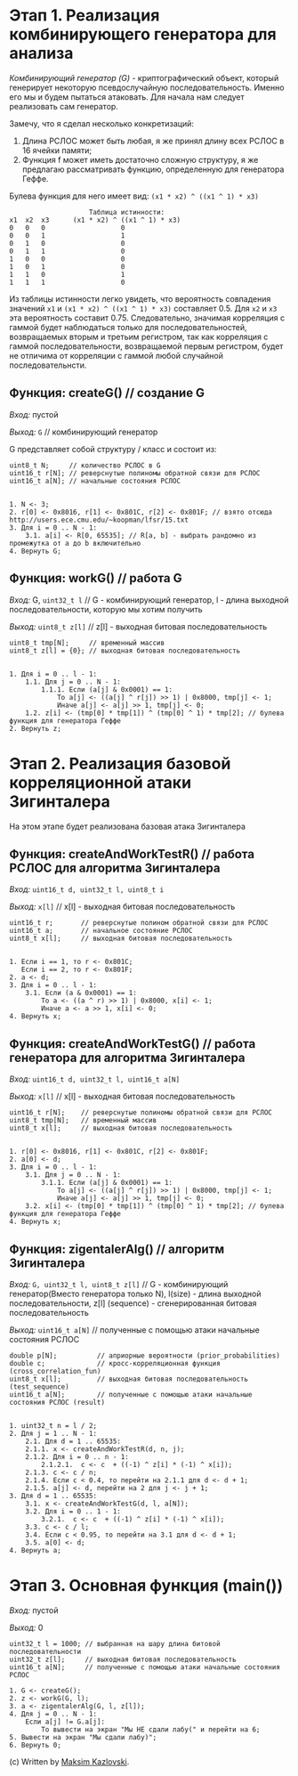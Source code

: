 Этап 1. Реализация комбинирующего генератора для анализа
=========================

*Комбинирующий генератор (G)* - криптографический объект, который генерирует некоторую псевдослучайную последовательность.
Именно его мы и будем пытаться атаковать. Для начала нам следует реализовать сам генератор.

Замечу, что я сделал несколько конкретизаций:
1) Длина РСЛОС может быть любая, я же принял длину всех РСЛОС в 16 ячейки памяти;
2) Функция f может иметь достаточно сложную структуру, я же предлагаю рассматривать функцию, определенную для генератора Геффе.
	
Булева функция для него имеет вид: `(x1 * x2) ^ ((x1 ^ 1) * x3)`
	
	                    Таблица истинности:	
	x1	x2	x3		(x1 * x2) ^ ((x1 ^ 1) * x3)
	0	0	0		            0
	0	0	1		            1	
	0	1	0		            0
	0	1	1		            0
	1	0	0		            0
	1	0	1		            0
	1	1	0		            1
	1	1	1		            0

Из таблицы истинности легко увидеть, что вероятность совпадения значений `x1` и `(x1 * x2) ^ ((x1 ^ 1) * x3)` составляет 0.5.
Для `x2` и `x3` эта вероятность составит 0.75. Следовательно, значимая корреляция с гаммой будет наблюдаться только для последовательностей, возвращаемых вторым и третьим регистром, так как корреляция с гаммой последовательности, возвращаемой первым регистром, будет не отличима от корреляции с гаммой любой случайной последовательнсти.


Функция: createG() // создание G 
--------------------------  

*Вход:*  пустой 

*Выход:* `G` // комбинирующий генератор


G представляет собой структуру / класс и состоит из:
    
    uint8_t N;     // количество РСЛОС в G	
	uint16_t r[N]; // реверснутые полиномы обратной связи для РСЛОС
	uint16_t a[N]; // начальные состояния РСЛОС	

	
    1. N <- 3;
    2. r[0] <- 0x8016, r[1] <- 0x801C, r[2] <- 0x801F; // взято отсюда http://users.ece.cmu.edu/~koopman/lfsr/15.txt
    3. Для i = 0 .. N - 1:			 
        3.1. a[i] <- R[0, 65535]; // R[a, b] - выбрать рандомно из промежутка от a до b включительно
    4. Вернуть G;
	
	
Функция: workG() // работа G
--------------------------  

*Вход:*  G, `uint32_t l` // G - комбинирующий генератор, l - длина выходной последовательности, которую мы хотим получить

*Выход:* `uint8_t z[l]`  // z[l] - выходная битовая последовательность


    uint8_t tmp[N];     // временный массив    
    uint8_t z[l] = {0}; // выходная битовая последовательность


    1. Для i = 0 .. l - 1:
        1.1. Для j = 0 .. N - 1:
            1.1.1. Если (a[j] & 0x0001) == 1:
                То a[j] <- ((a[j] ^ r[j]) >> 1) | 0x8000, tmp[j] <- 1;
                Иначе a[j] <- a[j] >> 1, tmp[j] <- 0;
        1.2. z[i] <- (tmp[0] * tmp[1]) ^ (tmp[0] ^ 1) * tmp[2]; // булева функция для генератора Геффе
    2. Вернуть z;
		
		
Этап 2. Реализация базовой корреляционной атаки Зигинталера
=========================


На этом этапе будет реализована базовая атака Зигинталера


Функция: createAndWorkTestR() // работа РСЛОС для алгоритма Зигинталера
--------------------------  

*Вход:*  `uint16_t d, uint32_t l, uint8_t i`

*Выход:* `x[l]` // x[l] - выходная битовая последовательность


    uint16_t r;       // реверснутые полином обратной связи для РСЛОС
    uint16_t a;       // начальное состояние РСЛОС
    uint8_t x[l];     // выходная битовая последовательность


    1. Если i == 1, то r <- 0x801C;
       Если i == 2, то r <- 0x801F;  		 
    2. a <- d;
    3. Для i = 0 .. l - 1:	
        3.1. Если (a & 0x0001) == 1:
            То a <- ((a ^ r) >> 1) | 0x8000, x[i] <- 1;
            Иначе a <- a >> 1, x[i] <- 0;	
    4. Вернуть x;

Функция: createAndWorkTestG() // работа генератора для алгоритма Зигинталера
--------------------------  

*Вход:*  `uint16_t d, uint32_t l, uint16_t a[N] `
 
*Выход:* `x[l]` // x[l] - выходная битовая последовательность


    uint16_t r[N];    // реверснутые полиномы обратной связи для РСЛОС
    uint8_t tmp[N];   // временный массив
    uint8_t x[l];     // выходная битовая последовательность


    1. r[0] <- 0x8016, r[1] <- 0x801C, r[2] <- 0x801F; 		 
    2. a[0] <- d;
    3. Для i = 0 .. l - 1:
        3.1. Для j = 0 .. N - 1:
            3.1.1. Если (a[j] & 0x0001) == 1:
                То a[j] <- ((a[j] ^ r[j]) >> 1) | 0x8000, tmp[j] <- 1;
                Иначе a[j] <- a[j] >> 1, tmp[j] <- 0;
        3.2. x[i] <- (tmp[0] * tmp[1]) ^ (tmp[0] ^ 1) * tmp[2]; // булева функция для генератора Геффе
    4. Вернуть x;


Функция: zigentalerAlg() // алгоритм Зигинталера
--------------------------  

*Вход:* `G, uint32_t l, uint8_t z[l]` // G - комбинирующий генератор(Вместо генератора только N), l(size) - длина выходной последовательности, z[l] (sequence) - сгенерированная битовая последовательность

*Выход:* `uint16_t a[N]`              // полученные с помощью атаки начальные состояния РСЛОС


    double p[N];          // априорные вероятности (prior_probabilities)
    double c;             // кросс-корреляционная функция (cross_correlation_fun)
    uint8_t x[l];         // выходная битовая последовательность (test_sequence)
    uint16_t a[N];        // полученные с помощью атаки начальные состояния РСЛОС (result)


    1. uint32_t n = l / 2;
    2. Для j = 1 .. N - 1:
        2.1. Для d = 1 .. 65535:
		2.1.1. x <- createAndWorkTestR(d, n, j);
		2.1.2. Для i = 0 .. n - 1:
			2.1.2.1.  с <- c  + ((-1) ^ z[i] * (-1) ^ x[i]);
		2.1.3. c <- c / n;
		2.1.4. Если c < 0.4, то перейти на 2.1.1 для d <- d + 1;
		2.1.5. a[j] <- d, перейти на 2 для j <- j + 1;							
    3. Для d = 1 .. 65535:
        3.1. x <- createAndWorkTestG(d, l, a[N]);
		3.2. Для i = 0 .. 1 - 1:
            3.2.1.  с <- c  + ((-1) ^ z[i] * (-1) ^ x[i]);
        3.3. c <- c / l;
        3.4. Если c < 0.95, то перейти на 3.1 для d <- d + 1;
        3.5. a[0] <- d;			
    4. Вернуть a;


Этап 3. Основная функция (main())
=========================

*Вход:* пустой

*Выход:* 0	

    uint32_t l = 1000; // выбранная на шару длина битовой последовательности
    uint32_t z[l];     // выходная битовая последовательность
    uint16_t a[N];     // полученные с помощью атаки начальные состояния РСЛОС

    1. G <- createG();
    2. z <- workG(G, l);
    3. a <- zigentalerAlg(G, l, z[l]);
    4. Для j = 0 .. N - 1:
        Если a[j] != G.a[j]:
            То вывести на экран "Мы НЕ сдали лабу(" и перейти на 6;
    5. Вывести на экран "Мы сдали лабу)";
    6. Вернуть 0;

(c) Written by [Maksim Kazlovski](https://github.com/MaksimKazlovski/). 
